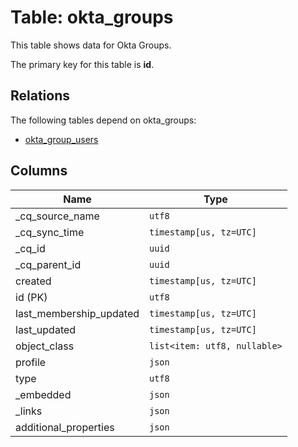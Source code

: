 # Table: okta_groups

This table shows data for Okta Groups.

The primary key for this table is **id**.

## Relations

The following tables depend on okta_groups:
  - [okta_group_users](okta_group_users)

## Columns

| Name          | Type          |
| ------------- | ------------- |
|_cq_source_name|`utf8`|
|_cq_sync_time|`timestamp[us, tz=UTC]`|
|_cq_id|`uuid`|
|_cq_parent_id|`uuid`|
|created|`timestamp[us, tz=UTC]`|
|id (PK)|`utf8`|
|last_membership_updated|`timestamp[us, tz=UTC]`|
|last_updated|`timestamp[us, tz=UTC]`|
|object_class|`list<item: utf8, nullable>`|
|profile|`json`|
|type|`utf8`|
|_embedded|`json`|
|_links|`json`|
|additional_properties|`json`|